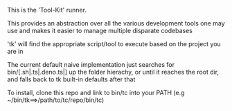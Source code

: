 This is the 'Tool-Kit' runner.

This provides an abstraction over all the various development tools one may use and
makes it easier to manage multiple disparate codebases

'tk' will find the appropriate script/tool to execute based on the project you are in

The current default naive implementation just searches for bin/<task>[.sh|.ts|.deno.ts|] up the folder hierachy,
or until it reaches the root dir, and falls back to tk built-in defaults after that

To install, clone this repo and link to bin/tc into your PATH (e.g ~/bin/tk==>/path/to/tc/repo/bin/tc)

